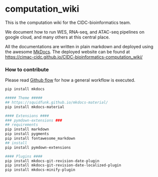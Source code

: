 # computation_wiki

This is the computation wiki for the CIDC-bioinformatics team.

We document how to run WES, RNA-seq, and ATAC-seq pipelines on google cloud, and many others at this central place.

All the documentations are written in plain markdown and deployed using the awesome [MkDocs](https://www.mkdocs.org/).
The deployed website can be found at https://cimac-cidc.github.io/CIDC-bioinformatics-computation_wiki/

### How to contribute

Please read [Github flow](https://guides.github.com/introduction/flow/) for how a general workflow is executed.

```bash
pip install mkdocs

##### Theme #####
## https://squidfunk.github.io/mkdocs-material/
pip install mkdocs-material

#### Extensions ####
### pymdown-extensions ###
## requirements
pip install markdown
pip install pygments
pip install fontawesome_markdown
## install
pip install pymdown-extensions

#### Plugins ####
pip install mkdocs-git-revision-date-plugin
pip install mkdocs-git-revision-date-localized-plugin
pip install mkdocs-minify-plugin
```

